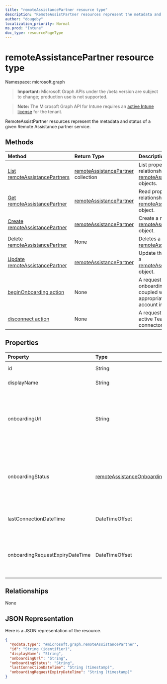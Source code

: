 ```yaml
---
title: "remoteAssistancePartner resource type"
description: "RemoteAssistPartner resources represent the metadata and status of a given Remote Assistance partner service."
author: "dougeby"
localization_priority: Normal
ms.prod: "Intune"
doc_type: resourcePageType
---
```


# remoteAssistancePartner resource type

Namespace: microsoft.graph

> **Important:** Microsoft Graph APIs under the /beta version are subject to change; production use is not supported.

> **Note:** The Microsoft Graph API for Intune requires an [active Intune license](https://go.microsoft.com/fwlink/?linkid=839381) for the tenant.

RemoteAssistPartner resources represent the metadata and status of a given Remote Assistance partner service.

## Methods
|Method|Return Type|Description|
|:---|:---|:---|
|[List remoteAssistancePartners](../api/intune-remoteassistance-remoteassistancepartner-list.md)|[remoteAssistancePartner](../resources/intune-remoteassistance-remoteassistancepartner.md) collection|List properties and relationships of the [remoteAssistancePartner](../resources/intune-remoteassistance-remoteassistancepartner.md) objects.|
|[Get remoteAssistancePartner](../api/intune-remoteassistance-remoteassistancepartner-get.md)|[remoteAssistancePartner](../resources/intune-remoteassistance-remoteassistancepartner.md)|Read properties and relationships of the [remoteAssistancePartner](../resources/intune-remoteassistance-remoteassistancepartner.md) object.|
|[Create remoteAssistancePartner](../api/intune-remoteassistance-remoteassistancepartner-create.md)|[remoteAssistancePartner](../resources/intune-remoteassistance-remoteassistancepartner.md)|Create a new [remoteAssistancePartner](../resources/intune-remoteassistance-remoteassistancepartner.md) object.|
|[Delete remoteAssistancePartner](../api/intune-remoteassistance-remoteassistancepartner-delete.md)|None|Deletes a [remoteAssistancePartner](../resources/intune-remoteassistance-remoteassistancepartner.md).|
|[Update remoteAssistancePartner](../api/intune-remoteassistance-remoteassistancepartner-update.md)|[remoteAssistancePartner](../resources/intune-remoteassistance-remoteassistancepartner.md)|Update the properties of a [remoteAssistancePartner](../resources/intune-remoteassistance-remoteassistancepartner.md) object.|
|[beginOnboarding action](../api/intune-remoteassistance-remoteassistancepartner-beginonboarding.md)|None|A request to start onboarding.  Must be coupled with the appropriate TeamViewer account information|
|[disconnect action](../api/intune-remoteassistance-remoteassistancepartner-disconnect.md)|None|A request to remove the active TeamViewer connector|

## Properties
|Property|Type|Description|
|:---|:---|:---|
|id|String|Unique identifier of the partner.|
|displayName|String|Display name of the partner.|
|onboardingUrl|String|URL of the partner's onboarding portal, where an administrator can configure their Remote Assistance service.|
|onboardingStatus|[remoteAssistanceOnboardingStatus](../resources/intune-remoteassistance-remoteassistanceonboardingstatus.md)|A friendly description of the current TeamViewer connector status. Possible values are: `notOnboarded`, `onboarding`, `onboarded`.|
|lastConnectionDateTime|DateTimeOffset|Timestamp of the last request sent to Intune by the TEM partner.|
|onboardingRequestExpiryDateTime|DateTimeOffset|When the OnboardingStatus is Onboarding, This is the date time when the onboarding request expires.|

## Relationships
None

## JSON Representation
Here is a JSON representation of the resource.
<!-- {
  "blockType": "resource",
  "keyProperty": "id",
  "@odata.type": "microsoft.graph.remoteAssistancePartner"
}
-->
``` json
{
  "@odata.type": "#microsoft.graph.remoteAssistancePartner",
  "id": "String (identifier)",
  "displayName": "String",
  "onboardingUrl": "String",
  "onboardingStatus": "String",
  "lastConnectionDateTime": "String (timestamp)",
  "onboardingRequestExpiryDateTime": "String (timestamp)"
}
```




